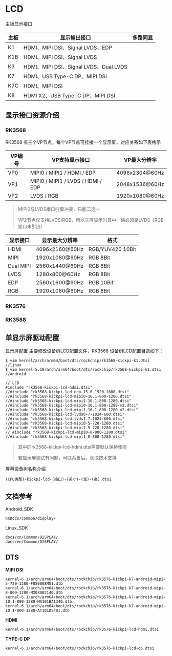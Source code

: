 # LCD

主板显示接口

| 主板 | 显示输出接口                           | 多路同显 |
| ---- | -------------------------------------- | -------- |
| K1   | HDMI、MIPI DSI、Signal LVDS、EDP       |          |
| K1B  | HDMI、MIPI DSI、Signal LVDS            |          |
| K3   | HDMI、MIPI DSI、Signal LVDS、Dual LVDS |          |
| K7   | HDMI、USB Type-C DP、MIPI DSI          |          |
| K7C  | HDMI、MIPI DSI                         |          |
| K8   | HDMI X2、USB Type-C DP、MIPI DSI       |          |



## 显示接口资源介绍

### RK3568

RK3568 有三个VP节点，每个VP节点可挂接一个显示屏，对应关系如下表格示

| VP编号 | VP支持显示接口                    | VP最大分辨率   |
| ------ | --------------------------------- | -------------- |
| VP0    | MIPI0 / MIPI1 / HDMI / EDP        | 4096x2304@60Hz |
| VP1    | MIPI0 / MIPI1 / LVDS / HDMI / EDP | 2048x1536@60Hz |
| VP2    | LVDS / RGB                        | 1920x1080@60Hz |

> MIPI0与LVDS接口引脚冲突，只能二选一
>
> VP2节点仅支持LVDS/RGB，所以三屏显示时其中一路必须是LVDS（RGB接口未引出）



| 显示接口  | 显示最大分辨率 | 格式             |
| --------- | -------------- | ---------------- |
| HDMI      | 4096x2160@60Hz | RGB/YUV420 10Bit |
| MIPI      | 1920x1080@60Hz | RGB 8Bit         |
| Dual MIPI | 2560x1440@60Hz | RGB 8Bit         |
| LVDS      | 1280x800@60Hz  | RGB 8Bit         |
| EDP       | 2560x1600@60Hz | RGB 10Bit        |
| RGB       | 1920x1080@60Hz | RGB 8Bit         |



### RK3576



### RK3588



## 单显示屏驱动配置<a id='LCDDriver'> </a>

显示屏配置 主要修改设备树LCD配置文件，RK3568 设备树LCD配置目录如下：

```
$ vim kernel/arch/arm64/boot/dts/rockchip/rk3568-kickpi-k1.dtsi //linux
$ vim kernel-5.10/arch/arm64/boot/dts/rockchip/rk3568-kickpi-k1.dtsi //android

// LCD
#include "rk3568-kickpi-lcd-hdmi.dtsi"
//#include "rk3568-kickpi-lcd-edp-15.6-1920-1080.dtsi"
//#include "rk3568-kickpi-lcd-mipi0-10.1-800-1280.dtsi"
//#include "rk3568-kickpi-lcd-mipi1-10.1-800-1280.dtsi"
//#include "rk3568-kickpi-lcd-mipi0-10.1-800-1280-v2.dtsi"
//#include "rk3568-kickpi-lcd-mipi1-10.1-800-1280-v2.dtsi"
//#include "rk3568-kickpi-lcd-lvds0-7-1024-600.dtsi"
//#include "rk3568-kickpi-lcd-lvds1-7-1024-600.dtsi"
//#include "rk3568-kickpi-lcd-mipi0-5-720-1280.dtsi"
//#include "rk3568-kickpi-lcd-mipi1-5-720-1280.dtsi"
// #include "rk3568-kickpi-lcd-mipi0-8-800-1280.dtsi"
//#include "rk3568-kickpi-lcd-mipi1-8-800-1280.dtsi"
```

> 其中的rk3568-kickpi-lcd-hdmi.dtsi需要默认保持使能
>
> 若显示屏调试有问题，可联系售后，获取技术支持

屏幕设备树名称介绍

```
(CPU类型)-kickpi-lcd-(接口)-(英寸)-(宽)-(高).dtsi
```







## 文档参考

Android_SDK

```
RKDocs/common/display/
```

Linux_SDK

```
docs/cn/Common/DISPLAY/
docs/en/Common/DISPLAY/
```



## DTS

**MIPI DSI**

```
kernel-6.1/arch/arm64/boot/dts/rockchip/rk3576-kickpi-k7-android-mipi-5-720-1280-F050008M01.dtb
kernel-6.1/arch/arm64/boot/dts/rockchip/rk3576-kickpi-k7-android-mipi-8-800-1280-MX080B2140.dtb
kernel-6.1/arch/arm64/boot/dts/rockchip/rk3576-kickpi-k7-android-mipi-10.1-800-1280-MX101BA1340.dtb
kernel-6.1/arch/arm64/boot/dts/rockchip/rk3576-kickpi-k7-android-mipi-10.1-800-1280-AT101DS40I.dtb
```



**HDMI**

```
kernel-6.1/arch/arm64/boot/dts/rockchip/rk3576-kickpi-lcd-hdmi.dtsi
```



**TYPE-C DP**

```
kernel-6.1/arch/arm64/boot/dts/rockchip/rk3576-kickpi-lcd-dp.dtsi
```

